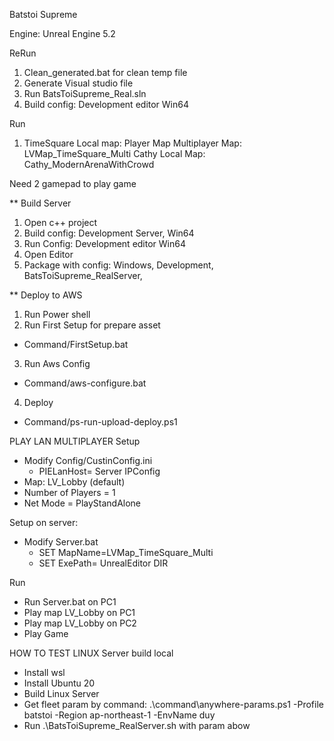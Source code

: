 Batstoi Supreme

Engine: Unreal Engine 5.2

ReRun
1. Clean_generated.bat for clean temp file
2. Generate Visual studio file
3. Run BatsToiSupreme_Real.sln
4. Build config: Development editor Win64

Run
1. TimeSquare Local map: Player Map
   Multiplayer Map: LVMap_TimeSquare_Multi
   Cathy Local Map: Cathy_ModernArenaWithCrowd

Need 2 gamepad to play game

** Build Server
1. Open c++ project
2. Build config: Development Server, Win64
3. Run Config: Development editor Win64
4. Open Editor
5. Package with config: Windows, Development, BatsToiSupreme_RealServer, 

** Deploy to AWS
1. Run Power shell
2. Run First Setup for prepare asset
- Command/FirstSetup.bat
3. Run Aws Config
- Command/aws-configure.bat
4. Deploy
- Command/ps-run-upload-deploy.ps1

PLAY LAN MULTIPLAYER
Setup
- Modify Config/CustinConfig.ini
     + PIELanHost= Server IPConfig 
- Map: LV_Lobby (default)
- Number of Players = 1
- Net Mode = PlayStandAlone

Setup on server:
- Modify Server.bat
     + SET MapName=LVMap_TimeSquare_Multi
     + SET ExePath= UnrealEditor DIR
	 
Run
- Run Server.bat on PC1
- Play map LV_Lobby on PC1
- Play map LV_Lobby on PC2
- Play Game

HOW TO TEST LINUX Server build local
- Install wsl
- Install Ubuntu 20
- Build Linux Server
- Get fleet param by command: .\command\anywhere-params.ps1 -Profile batstoi -Region ap-northeast-1 -EnvName duy
- Run .\BatsToiSupreme_RealServer.sh with param abow
